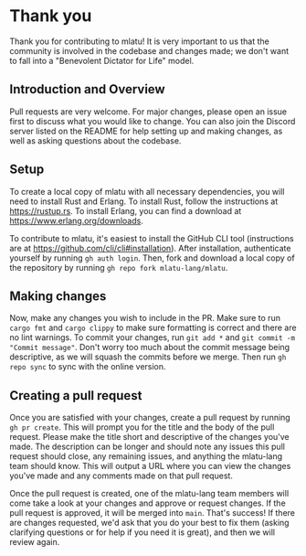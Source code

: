 # Thank you

Thank you for contributing to mlatu! It is very important to us that the community is involved in the codebase and changes made; we don't want to fall into a "Benevolent Dictator for Life" model.

## Introduction and Overview

Pull requests are very welcome. For major changes, please open an issue first to discuss what you would like to change. You can also join the Discord server listed on the README for help setting up and making changes, as well as asking questions about the codebase.

## Setup

To create a local copy of mlatu with all necessary dependencies, you will need to install Rust and Erlang. To install Rust, follow the instructions at <https://rustup.rs>. To install Erlang, you can find a download at <https://www.erlang.org/downloads>.

To contribute to mlatu, it's easiest to install the GitHub CLI tool (instructions are at <https://github.com/cli/cli#installation>). After installation, authenticate yourself by running `gh auth login`. Then, fork and download a local copy of the repository by running `gh repo fork mlatu-lang/mlatu`.

## Making changes

Now, make any changes you wish to include in the PR. Make sure to run `cargo fmt` and `cargo clippy` to make sure formatting is correct and there are no lint warnings. To commit your changes, run `git add *` and `git commit -m "Commit message"`. Don't worry too much about the commit message being descriptive, as we will squash the commits before we merge. Then run `gh repo sync` to sync with the online version.

## Creating a pull request

Once you are satisfied with your changes, create a pull request by running `gh pr create`. This will prompt you for the title and the body of the pull request. Please make the title short and descriptive of the changes you've made. The description can be longer and should note any issues this pull request should close, any remaining issues, and anything the mlatu-lang team should know. This will output a URL where you can view the changes you've made and any comments made on that pull request.

Once the pull request is created, one of the mlatu-lang team members will come take a look at your changes and approve or request changes. If the pull request is approved, it will be merged into `main`. That's success! If there are changes requested, we'd ask that you do your best to fix them (asking clarifying questions or for help if you need it is great), and then we will review again.

